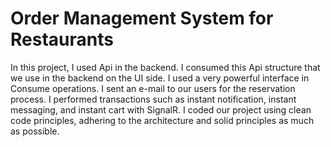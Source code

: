 # Order Management System for Restaurants

In this project, I used Api in the backend. I consumed this Api structure that we use in the backend on the UI side. I used a very powerful interface in Consume operations.
I sent an e-mail to our users for the reservation process. I performed transactions such as instant notification, instant messaging, and instant cart with SignalR. I coded our project using clean code principles, adhering to the architecture and solid principles as much as possible.
